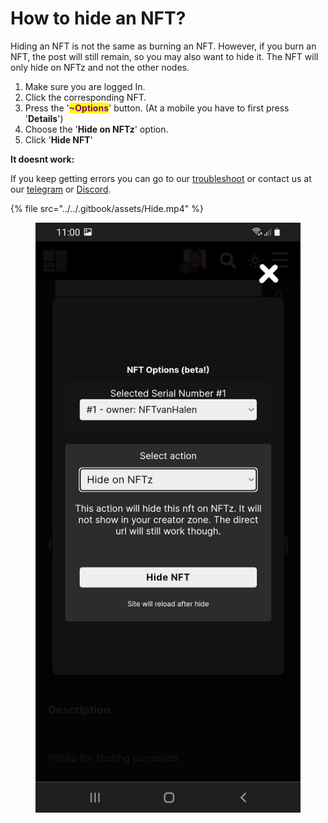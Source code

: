 # How to hide an NFT?

Hiding an NFT is not the same as burning an NFT.  However, if you burn an NFT, the post will still remain, so you may also want to hide it. The NFT will only hide on NFTz and not the other nodes.&#x20;

1. Make sure you are logged In.
2. Click the corresponding NFT.
3. Press the '<mark style="color:purple;">**\~Options**</mark>' button. (At a mobile you have to first press '**Details**')
4. Choose the '**Hide on NFTz**' option.&#x20;
5. Click '**Hide NFT**'&#x20;



**It doesnt work:**

If you keep getting errors you can go to our [troubleshoot](../../troubleshoot/troubleshoot.md) or contact us at our [telegram](https://t.me/+qdNeX8CYB\_swZTQx) or [Discord](https://discord.gg/jQ34WMMZce).&#x20;

{% file src="../../.gitbook/assets/Hide.mp4" %}

<figure><img src="../../.gitbook/assets/Hide on NFTz.jpg" alt=""><figcaption></figcaption></figure>
